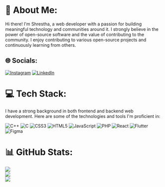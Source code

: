 # 💫 About Me:
Hi there! I'm Shrestha, a web developer with a passion for building meaningful technology and communities around it. I strongly believe in the power of open-source software and the value of contributing to the community. I enjoy contributing to various open-source projects and continuously learning from others.


## 🌐 Socials:
[![Instagram](https://img.shields.io/badge/Instagram-%23E4405F.svg?logo=Instagram&logoColor=white)](https://instagram.com/aashiii2111) [![LinkedIn](https://img.shields.io/badge/LinkedIn-%230077B5.svg?logo=linkedin&logoColor=white)](https://linkedin.com/in/shrestha-pandey-20b0691ab) 


# 💻 Tech Stack:
I have a strong background in both frontend and backend web development. Here are some of the technologies and tools I'm proficient in:

![C++](https://img.shields.io/badge/c++-%2300599C.svg?style=for-the-badge&logo=c%2B%2B&logoColor=white) ![C](https://img.shields.io/badge/c-%2300599C.svg?style=for-the-badge&logo=c&logoColor=white) ![CSS3](https://img.shields.io/badge/css3-%231572B6.svg?style=for-the-badge&logo=css3&logoColor=white) ![HTML5](https://img.shields.io/badge/html5-%23E34F26.svg?style=for-the-badge&logo=html5&logoColor=white) ![JavaScript](https://img.shields.io/badge/javascript-%23323330.svg?style=for-the-badge&logo=javascript&logoColor=%23F7DF1E) ![PHP](https://img.shields.io/badge/PHP-8A2BE2) ![React](https://img.shields.io/badge/React-61DAFB) ![Flutter](https://img.shields.io/badge/Flutter-%2302569B.svg?style=for-the-badge&logo=Flutter&logoColor=white) ![Figma](https://img.shields.io/badge/figma-%23F24E1E.svg?style=for-the-badge&logo=figma&logoColor=white)


# 📊 GitHub Stats:
![](https://github-readme-stats.vercel.app/api?username=shresthap21&theme=onedark&hide_border=false&include_all_commits=false&count_private=false)<br/>
![](https://github-readme-streak-stats.herokuapp.com/?user=shresthap21&theme=onedark&hide_border=false)<br/>
![](https://github-readme-stats.vercel.app/api/top-langs/?username=shresthap21&theme=onedark&hide_border=false&include_all_commits=false&count_private=false&layout=compact)


<!-- Proudly created with GPRM ( https://gprm.itsvg.in ) -->
